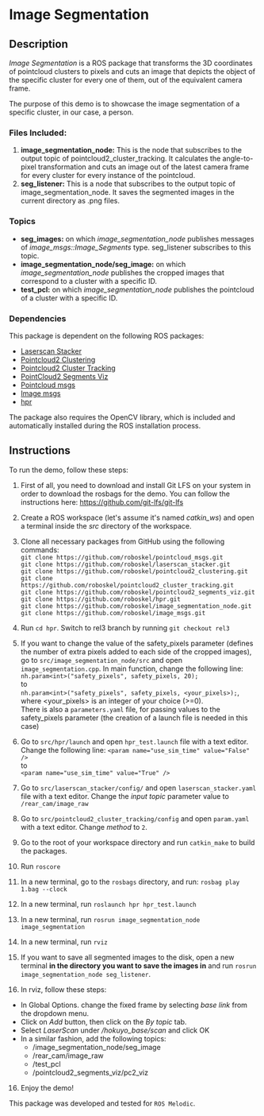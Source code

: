 # Image Segmentation

## Description
*Image Segmentation* is a ROS package that transforms the 3D coordinates of pointcloud clusters to pixels and cuts an image that depicts the object of the specific cluster for every one of them, out of the equivalent camera frame.

The purpose of this demo is to showcase the image segmentation of a specific cluster, in our case, a person.

### Files Included:
1. **image_segmentation_node:** This is the node that subscribes to the output topic of pointcloud2_cluster_tracking. It calculates the angle-to-pixel transformation and cuts an image out of the latest camera frame for every cluster for every instance of the pointcloud.
2. **seg_listener:** This is a node that subscribes to the output topic of image_segmentation_node. It saves the segmented images in the current directory as .png files.

### Topics
* **seg_images:** on which *image_segmentation_node* publishes messages of *image_msgs::Image_Segments* type. seg_listener subscribes to this topic.
* **image_segmentation_node/seg_image:** on which *image_segmentation_node* publishes the cropped images that correspond to a cluster with a specific ID.
* **test_pcl:** on which *image_segmentation_node* publishes the pointcloud of a cluster with a specific ID.

### Dependencies
This package is dependent on the following ROS packages:
* [Laserscan Stacker](https://github.com/roboskel/laserscan_stacker)
* [Pointcloud2 Clustering](https://github.com/roboskel/pointcloud2_clustering)
* [Pointcloud2 Cluster Tracking](https://github.com/roboskel/pointcloud2_cluster_tracking)
* [PointCloud2 Segments Viz](https://github.com/roboskel/pointcloud2_segments_viz)
* [Pointcloud msgs](https://github.com/roboskel/pointcloud_msgs)
* [Image msgs](https://github.com/roboskel/image_msgs)
* [hpr](https://github.com/roboskel/hpr/tree/rel3)

The package also requires the OpenCV library, which is included and automatically installed during the ROS installation process.

## Instructions
To run the demo, follow these steps:
1. First of all, you need to download and install Git LFS on your system in order to download the rosbags for the demo. You can follow the instructions here: https://github.com/git-lfs/git-lfs
1. Create a ROS workspace (let's assume it's named *catkin_ws*) and open a terminal inside the *src* directory of the workspace.
2. Clone all necessary packages from GitHub using the following commands:\
`git clone https://github.com/roboskel/pointcloud_msgs.git`\
 `git clone https://github.com/roboskel/laserscan_stacker.git`\
 `git clone https://github.com/roboskel/pointcloud2_clustering.git`\
 `git clone https://github.com/roboskel/pointcloud2_cluster_tracking.git`\
 `git clone https://github.com/roboskel/pointcloud2_segments_viz.git`\
 `git clone https://github.com/roboskel/hpr.git`\
 `git clone https://github.com/roboskel/image_segmentation_node.git`\
 `git clone https://github.com/roboskel/image_msgs.git`
 
3. Run `cd hpr`.  Switch to rel3 branch by running `git checkout rel3`
4. If you want to change the value of the safety_pixels parameter (defines the number of extra pixels added to each side of the cropped images), go to `src/image_segmentation_node/src` and open `image_segmentation.cpp`. In main function, change the following line:\
`nh.param<int>("safety_pixels", safety_pixels, 20);`\
to\
`nh.param<int>("safety_pixels", safety_pixels, <your_pixels>);`, where <your_pixels> is an integer of your choice (>=0).\
There is also a `parameters.yaml` file, for passing values to the safety_pixels parameter (the creation of a launch file is needed in this case)
5.  Go to `src/hpr/launch` and open `hpr_test.launch` file with a text editor. Change the following line:
`<param name="use_sim_time" value="False" />`\
to\
`<param name="use_sim_time" value="True" />`
6. Go to `src/laserscan_stacker/config/` and open  `laserscan_stacker.yaml` file with a text editor. Change the *input topic* parameter value to `/rear_cam/image_raw`
7. Go to `src/pointcloud2_cluster_tracking/config` and open `param.yaml` with a text editor. Change *method* to `2`.
8. Go to the root of your workspace directory and run `catkin_make` to build the packages.
9. Run `roscore`
10. In a new terminal, go to the `rosbags` directory, and run: `rosbag play 1.bag --clock`
11. In a new terminal, run `roslaunch hpr hpr_test.launch`
12. In a new terminal, run `rosrun image_segmentation_node image_segmentation`
13. In a new terminal, run `rviz`
14. If you want to save all segmented images to the disk, open a new terminal **in the directory you want to save the images in** and run `rosrun image_segmentation_node seg_listener`.
15. In rviz, follow these steps:
  * In Global Options. change the fixed frame by selecting *base link* from the dropdown menu.
  * Click on *Add* button, then click on the *By topic* tab.
  *  Select *LaserScan* under */hokuyo_base/scan* and click OK
  * In a similar fashion, add the following topics:
     * /image_segmentation_node/seg_image
     * /rear_cam/image_raw
     * /test_pcl
     * /pointcloud2_segments_viz/pc2_viz
16. Enjoy the demo!

This package was developed and tested for `ROS Melodic`.